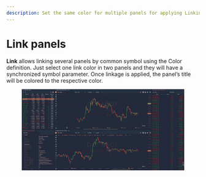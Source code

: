 ```yaml
---
description: Set the same color for multiple panels for applying Linking.
---
```


# Link panels

**Link** allows linking several panels by common symbol using the Color definition. Just select one link color in two panels and they will have a synchronized symbol parameter. Once linkage is applied, the panel’s title will be colored to the respective color.

<figure><img src="../.gitbook/assets/link11-ezgif.com-video-to-gif-converter.gif" alt=""><figcaption></figcaption></figure>

